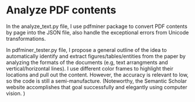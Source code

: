# Analyze PDF contents

In the analyze_text.py file, I use pdfminer package to convert PDF contents by page into the JSON file, also handle the exceptional errors from Unicode transformations. 

In pdfminer_tester.py file, I propose a general outline of the idea to automatically identify and extract figures/tables/entities from the paper by analyzing the formats of the documents (e.g, text arrangments and vertical/horizontal lines). I use different color frames to highlight their locations and pull out the content. However, the accuracy is relevant to low, so the code is still a semi-manufacture. (Noteworthy, the Semantic Scholar website accomplishes that goal successfully and elegantly using computer vision. )
